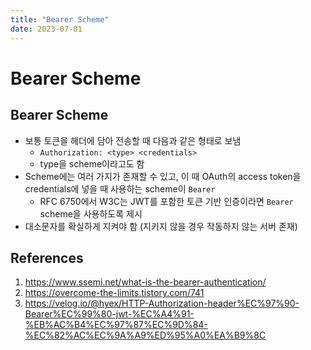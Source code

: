 ```yaml
---
title: "Bearer Scheme"
date: 2023-07-01
---
```


# Bearer Scheme

## Bearer Scheme

- 보통 토큰을 헤더에 담아 전송할 때 다음과 같은 형태로 보냄
  - `Authorization: <type> <credentials>`
  - type을 scheme이라고도 함
- Scheme에는 여러 가지가 존재할 수 있고, 이 때 OAuth의 access token을 credentials에 넣을 때 사용하는 scheme이 `Bearer`
  - RFC 6750에서 W3C는 JWT를 포함한 토큰 기반 인증이라면 `Bearer` scheme을 사용하도록 제시
- 대소문자를 확실하게 지켜야 함 (지키지 않을 경우 작동하지 않는 서버 존재)

## References

1. https://www.ssemi.net/what-is-the-bearer-authentication/
2. https://overcome-the-limits.tistory.com/741
3. https://velog.io/@hyex/HTTP-Authorization-header%EC%97%90-Bearer%EC%99%80-jwt-%EC%A4%91-%EB%AC%B4%EC%97%87%EC%9D%84-%EC%82%AC%EC%9A%A9%ED%95%A0%EA%B9%8C
